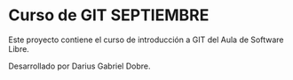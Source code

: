 # Curso de GIT SEPTIEMBRE

Este proyecto contiene el curso de introducción a GIT del Aula de Software Libre.

Desarrollado por Darius Gabriel Dobre.
